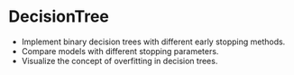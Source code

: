 # DecisionTree

  * Implement binary decision trees with different early stopping methods.
  * Compare models with different stopping parameters.
  *  Visualize the concept of overfitting in decision trees.

